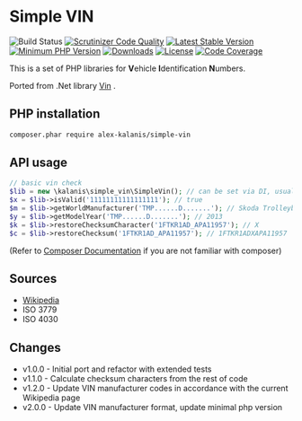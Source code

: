 # Simple VIN

![Build Status](https://github.com/alex-kalanis/simple-vin/actions/workflows/code_checks.yml/badge.svg)
[![Scrutinizer Code Quality](https://scrutinizer-ci.com/g/alex-kalanis/simple-vin/badges/quality-score.png?b=master)](https://scrutinizer-ci.com/g/alex-kalanis/simple-vin/?branch=master)
[![Latest Stable Version](https://poser.pugx.org/alex-kalanis/simple-vin/v/stable.svg?v=1)](https://packagist.org/packages/alex-kalanis/simple-vin)
[![Minimum PHP Version](https://img.shields.io/badge/php-%3E%3D%208.0-8892BF.svg)](https://php.net/)
[![Downloads](https://img.shields.io/packagist/dt/alex-kalanis/simple-vin.svg?v1)](https://packagist.org/packages/alex-kalanis/simple-vin)
[![License](https://poser.pugx.org/alex-kalanis/simple-vin/license.svg?v=1)](https://packagist.org/packages/alex-kalanis/simple-vin)
[![Code Coverage](https://scrutinizer-ci.com/g/alex-kalanis/simple-vin/badges/coverage.png?b=master&v=1)](https://scrutinizer-ci.com/g/alex-kalanis/simple-vin/?branch=master)

This is a set of PHP libraries for **V**ehicle **I**dentification **N**umbers.

Ported from .Net library [Vin](https://github.com/dalenewman/Vin) .

## PHP installation

```bash
composer.phar require alex-kalanis/simple-vin
```

## API usage

```php
// basic vin check
$lib = new \kalanis\simple_vin\SimpleVin(); // can be set via DI, usually no more dependency need
$x = $lib->isValid('11111111111111111'); // true
$m = $lib->getWorldManufacturer('TMP......D.......'); // Skoda Trolleybuses
$y = $lib->getModelYear('TMP......D.......'); // 2013
$k = $lib->restoreChecksumCharacter('1FTKR1AD_APA11957'); // X
$c = $lib->restoreChecksum('1FTKR1AD_APA11957'); // 1FTKR1ADXAPA11957
```

(Refer to [Composer Documentation](https://github.com/composer/composer/blob/master/doc/00-intro.md#introduction) if you are not
familiar with composer)

## Sources

- [Wikipedia](https://en.wikipedia.org/wiki/Vehicle_identification_number)
- ISO 3779
- ISO 4030

## Changes

- v1.0.0 - Initial port and refactor with extended tests
- v1.1.0 - Calculate checksum characters from the rest of code
- v1.2.0 - Update VIN manufacturer codes in accordance with the current Wikipedia page
- v2.0.0 - Update VIN manufacturer format, update minimal php version
